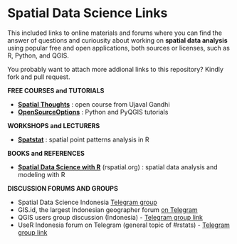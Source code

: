 # Spatial Data Science Links

This included links to online materials and forums where you can find the answer of questions and curiousity about working on **spatial data analysis** using popular free and open applications, both sources or licenses, such as R, Python, and QGIS.

You probably want to attach more addional links to this repository? Kindly fork and pull request.

**FREE COURSES and TUTORIALS**

- [**Spatial Thoughts**](https://courses.spatialthoughts.com/index.html) : open course from Ujaval Gandhi
- [**OpenSourceOptions**](https://opensourceoptions.com/tutorials/) : Python and PyQGIS tutorials

**WORKSHOPS and LECTURERS**

- [**Spatstat**](http://spatstat.org/workshops.html) : spatial point patterns analysis in R

**BOOKS and REFERENCES**

- [**Spatial Data Science with R**](https://www.rspatial.org/index.html) (rspatial.org) : spatial data analysis and modeling with R


**DISCUSSION FORUMS AND GROUPS**

- Spatial Data Science Indonesia [Telegram group](https://t.me/sains_data_spasial)
- GIS.id, the largest Indonesian geographer forum [on Telegram](https://t.me/gis_id)
- QGIS users group discussion (Indonesia) - [Telegram group link](https://t.me/qgisindonesia)
- UseR Indonesia forum on Telegram (general topic of #rstats) - [Telegram group link](https://t.me/GNURIndonesia)

